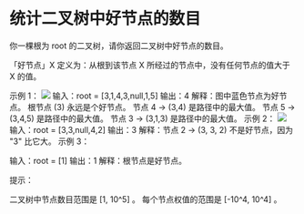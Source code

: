 # 统计二叉树中好节点的数目

你一棵根为 root 的二叉树，请你返回二叉树中好节点的数目。

「好节点」X 定义为：从根到该节点 X 所经过的节点中，没有任何节点的值大于 X 的值。

示例 1：
![](https://assets.leetcode-cn.com/aliyun-lc-upload/uploads/2020/05/16/test_sample_1.png)
输入：root = [3,1,4,3,null,1,5]
输出：4
解释：图中蓝色节点为好节点。
根节点 (3) 永远是个好节点。
节点 4 -> (3,4) 是路径中的最大值。
节点 5 -> (3,4,5) 是路径中的最大值。
节点 3 -> (3,1,3) 是路径中的最大值。
示例 2：
![](https://assets.leetcode-cn.com/aliyun-lc-upload/uploads/2020/05/16/test_sample_2.png)
输入：root = [3,3,null,4,2]
输出：3
解释：节点 2 -> (3, 3, 2) 不是好节点，因为 "3" 比它大。
示例 3：

输入：root = [1]
输出：1
解释：根节点是好节点。

提示：

二叉树中节点数目范围是 [1, 10^5] 。
每个节点权值的范围是 [-10^4, 10^4] 。

